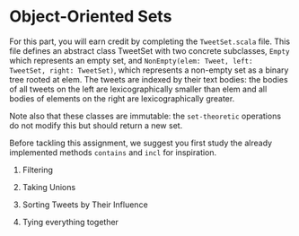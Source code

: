 Object-Oriented Sets
====================

For this part, you will earn credit by completing the `TweetSet.scala` file. This file defines an abstract class TweetSet with two concrete subclasses, `Empty` which represents an empty set, and `NonEmpty(elem: Tweet, left: TweetSet, right: TweetSet)`, which represents a non-empty set as a binary tree rooted at elem. The tweets are indexed by their text bodies: the bodies of all tweets on the left are lexicographically smaller than elem and all bodies of elements on the right are lexicographically greater.

Note also that these classes are immutable: the `set-theoretic` operations do not modify this but should return a new set.

Before tackling this assignment, we suggest you first study the already implemented methods `contains` and `incl` for inspiration.

1. Filtering   

2. Taking Unions

3. Sorting Tweets by Their Influence

4. Tying everything together

